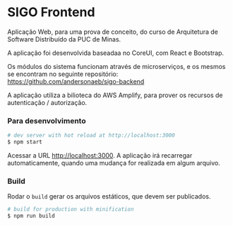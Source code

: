 
# SIGO Frontend

Aplicação Web, para uma prova de conceito, do curso de Arquitetura de Software Distribuído da PUC de Minas.

A aplicação foi desenvolvida baseadaa no CoreUI, com React e Bootstrap.

Os módulos do sistema funcionam através de microserviços, e os mesmos se encontram no seguinte repositório:
https://github.com/andersonaeb/sigo-backend

A aplicação utiliza a bilioteca do AWS Amplify, para prover os recursos de autenticação / autorização.

### Para desenvolvimento

``` bash
# dev server with hot reload at http://localhost:3000
$ npm start
```

Acessar a URL [http://localhost:3000](http://localhost:3000). A aplicação irá recarregar automaticamente, quando uma mudança for realizada em algum arquivo.

### Build

Rodar o `build` gerar os arquivos estáticos, que devem ser publicados.

```bash
# build for production with minification
$ npm run build